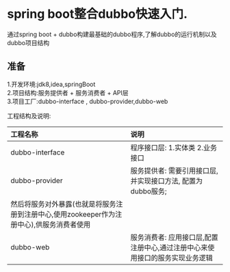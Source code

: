 # spring boot整合dubbo快速入门.
通过spring boot + dubbo构建最基础的dubbo程序,了解dubbo的运行机制以及dubbo项目结构

## 准备
1.开发环境:jdk8,idea,springBoot  
2.项目结构:服务提供者 + 服务消费者 + API层  
3.项目工厂:dubbo-interface , dubbo-provider,dubbo-web  


工程结构及说明:

|     工程名称               |     说明                      |
|  :------                  | :-------                      |
| dubbo-interface           | 程序接口层: 1.实体类 2.业务接口|  
| dubbo-provider            | 服务提供者: 需要引用接口层,并实现接口方法, 配置为dubbo服务; 
                        然后将服务对外暴露(也就是将服务注册到注册中心,使用zookeeper作为注册中心),供服务消费者使用|
| dubbo-web                 | 服务消费者: 应用接口层,配置注册中心,通过注册中心来使用接口的服务实现业务逻辑| 
    
